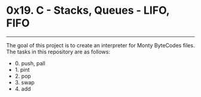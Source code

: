 <h1>0x19. C - Stacks, Queues - LIFO, FIFO</h1>
<hr>
<p>The goal of this project is to create an interpreter for Monty ByteCodes files. The tasks in this repository are as follows: </p>
<ul>
<li>0. push, pall</li>
<li>1. pint</li>
<li>2. pop</li>
<li>3. swap</li>
<li>4. add</li>
</ul>
